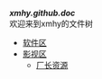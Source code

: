 ***xmhy.github.doc***  
欢迎来到xmhy的文件树
- [软件区](#软件区)
- [影视区](#影视区)
  - <a href="https://czzzu.com/">厂长资源</a>


